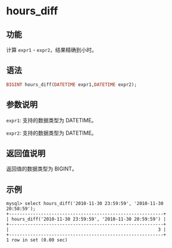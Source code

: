 # hours_diff

## 功能

计算 `expr1` - `expr2`，结果精确到小时。

## 语法

```Haskell
BIGINT hours_diff(DATETIME expr1,DATETIME expr2);
```

## 参数说明

`expr1`: 支持的数据类型为 DATETIME。

`expr2`: 支持的数据类型为 DATETIME。

## 返回值说明

返回值的数据类型为 BIGINT。

## 示例

```Plain Text
mysql> select hours_diff('2010-11-30 23:59:59', '2010-11-30 20:58:59');
+----------------------------------------------------------+
| hours_diff('2010-11-30 23:59:59', '2010-11-30 20:59:59') |
+----------------------------------------------------------+
|                                                        3 |
+----------------------------------------------------------+
1 row in set (0.00 sec)
```
